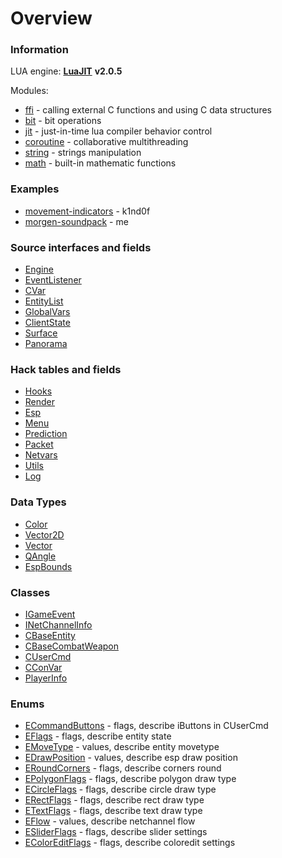 # Overview

### Information

LUA engine: [**LuaJIT**](https://github.com/LuaJIT/LuaJIT) **v2.0.5**

Modules:

* [ffi](https://luajit.org/ext_ffi_api.html) - calling external C functions and using C data structures
* [bit](https://bitop.luajit.org/api.html) - bit operations
* [jit](https://luajit.org/ext_jit.html) - just-in-time lua compiler behavior control
* [coroutine](https://www.lua.org/manual/5.1/manual.html#5.2) - collaborative multithreading
* [string](https://www.lua.org/manual/5.1/manual.html#5.4) - strings manipulation
* [math](https://www.lua.org/manual/5.1/manual.html#5.6) - built-in mathematic functions

### Examples

* [movement-indicators](https://github.com/k1nd0f/movement-indicators) - k1nd0f
* [morgen-soundpack](https://github.com/yottadere/morgen-soundpack) - me

### Source interfaces and fields

* [Engine](doc/interfaces/engine.md)
* [EventListener](doc/interfaces/eventlistener.md)
* [CVar](doc/interfaces/cvar.md)
* [EntityList](doc/interfaces/entitylist.md)
* [GlobalVars](doc/interfaces/globalvars.md)
* [ClientState](doc/interfaces/clientstate.md)
* [Surface](doc/interfaces/surface.md)
* [Panorama](doc/interfaces/panorama.md)

### Hack tables and fields

* [Hooks](doc/hack/hooks.md)
* [Render](doc/hack/render.md)
* [Esp](doc/hack/esp.md)
* [Menu](doc/hack/menu.md)
* [Prediction](doc/hack/prediction.md)
* [Packet](doc/hack/packet.md)
* [Netvars](doc/hack/netvars.md)
* [Utils](doc/hack/utils.md)
* [Log](doc/hack/log.md)

### Data Types

* [Color](doc/datatypes/color.md)
* [Vector2D](doc/datatypes/vector2d.md)
* [Vector](doc/datatypes/vector.md)
* [QAngle](doc/datatypes/qangle.md)
* [EspBounds](doc/datatypes/espbounds.md)


### Classes

* [IGameEvent](doc/classes/igameevent.md)
* [INetChannelInfo](doc/classes/inetchannelinfo.md)
* [CBaseEntity](doc/classes/cbaseentity.md)
* [CBaseCombatWeapon](doc/classes/cbasecombatweapon.md)
* [CUserCmd](doc/classes/cusercmd.md)
* [CConVar](doc/classes/cconvar.md)
* [PlayerInfo](doc/classes/playerinfo.md)

### Enums

* [ECommandButtons](doc/enums/ecommandsbuttons.md) - flags, describe iButtons in CUserCmd
* [EFlags](doc/enums/eflags.md) - flags, describe entity state
* [EMoveType](doc/enums/emovetype.md) - values, describe entity movetype
* [EDrawPosition](doc/enums/edrawposition.md) - values, describe esp draw position
* [ERoundCorners](doc/enums/eroundcorners.md) - flags, describe corners round
* [EPolygonFlags](doc/enums/epolygonflags.md) - flags, describe polygon draw type
* [ECircleFlags](doc/enums/ecircleflags.md) - flags, describe circle draw type
* [ERectFlags](doc/enums/erectflags.md) - flags, describe rect draw type
* [ETextFlags](doc/enums/etextflags.md) - flags, describe text draw type
* [EFlow](doc/enums/eflow.md) - values, describe netchannel flow
* [ESliderFlags](doc/enums/esliderflags.md) - flags, describe slider settings
* [EColorEditFlags](doc/enums/ecoloreditflags.md) - flags, describe coloredit settings

